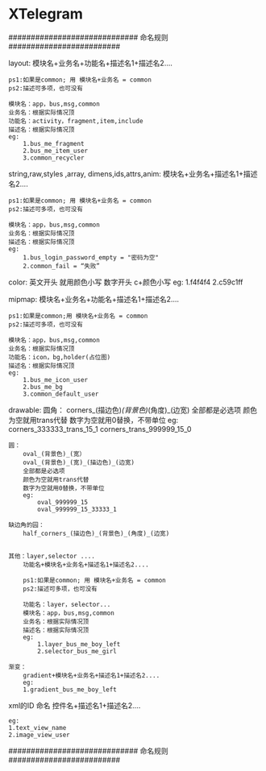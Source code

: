 # XTelegram

#############################   命名规则 #########################

layout:
	模块名+业务名+功能名+描述名1+描述名2....

	ps1:如果是common; 用 模块名+业务名 = common
	ps2:描述可多项，也可没有

	模块名：app，bus,msg,common
	业务名：根据实际情况顶
	功能名：activity，fragment,item,include
	描述名：根据实际情况顶
	eg:
		1.bus_me_fragment
		2.bus_me_item_user
		3.common_recycler

string,raw,styles ,array, dimens,ids,attrs,anim:
	模块名+业务名+描述名1+描述名2....

	ps1:如果是common; 用 模块名+业务名 = common
	ps2:描述可多项，也可没有

	模块名：app，bus,msg,common
	业务名：根据实际情况顶
	描述名：根据实际情况顶
	eg:
		1.bus_login_password_empty = "密码为空"
		2.common_fail = “失败”

color:
	英文开头 就用颜色小写
	数字开头 c+颜色小写
	eg:
		1.f4f4f4
		2.c59c1ff


mipmap:
	模块名+业务名+功能名+描述名1+描述名2....

	ps1:如果是common;用 模块名+业务名 = common
	ps2:描述可多项，也可没有

	模块名：app，bus,msg,common
	业务名：根据实际情况顶
	功能名：icon，bg,holder(占位图)
	描述名：根据实际情况顶
	eg:
		1.bus_me_icon_user
		2.bus_me_bg
		3.common_default_user

drawable:
	圆角：
		corners_(描边色)_(背景色)_(角度)_(边宽)
		全部都是必选项
		颜色为空就用trans代替
		数字为空就用0替换，不带单位
		eg:
			corners_333333_trans_15_1
			corners_trans_999999_15_0

	圆：
		oval_(背景色)_(宽）
		oval_(背景色)_(宽)_(描边色)_(边宽)
		全部都是必选项
		颜色为空就用trans代替
		数字为空就用0替换，不带单位
		eg:
			oval_999999_15
			oval_999999_15_33333_1

	缺边角的园：
	    half_corners_(描边色)_(背景色)_(角度)_(边宽)


	其他：layer,selector ....
		功能名+模块名+业务名+描述名1+描述名2....

		ps1:如果是common; 用 模块名+业务名 = common
		ps2:描述可多项，也可没有

		功能名：layer，selector...
		模块名：app，bus,msg,common
		业务名：根据实际情况顶
		描述名：根据实际情况顶
		eg:
			1.layer_bus_me_boy_left
			2.selector_bus_me_girl

	渐变：
		gradient+模块名+业务名+描述名1+描述名2....
		eg:
		1.gradient_bus_me_boy_left


xml的ID 命名
    控件名+描述名1+描述名2....

    eg:
    1.text_view_name
    2.image_view_user


#############################   命名规则 #########################

